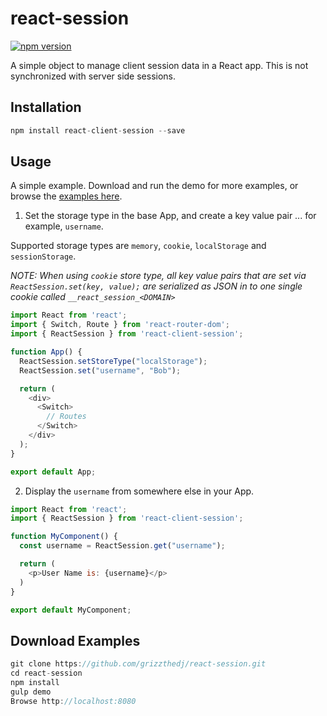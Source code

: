 # react-session

[![npm version](https://badge.fury.io/js/react-client-session.svg)](https://badge.fury.io/js/react-client-session)

A simple object to manage client session data in a React app. This is not synchronized with server side sessions.

## Installation

```js
npm install react-client-session --save
```

## Usage

A simple example. Download and run the demo for more examples, or browse the [examples here]( http://grizzthedj.github.io/react-session/demo/public).

1. Set the storage type in the base App, and create a key value pair ... for example, `username`. 

Supported storage types are `memory`, `cookie`, `localStorage` and `sessionStorage`.

_*NOTE: When using `cookie` store type, all key value pairs that are set via `ReactSession.set(key, value);` are serialized as JSON in to one single cookie called `__react_session_<DOMAIN>`*_

```js
import React from 'react';
import { Switch, Route } from 'react-router-dom';
import { ReactSession } from 'react-client-session';

function App() {
  ReactSession.setStoreType("localStorage");
  ReactSession.set("username", "Bob");

  return (
    <div>
      <Switch>
        // Routes 
      </Switch>
    </div>
  );
}

export default App;
```
2. Display the `username` from somewhere else in your App.

```js
import React from 'react';
import { ReactSession } from 'react-client-session';

function MyComponent() {
  const username = ReactSession.get("username");

  return (
    <p>User Name is: {username}</p>
  )
}

export default MyComponent;
```

## Download Examples

```js
git clone https://github.com/grizzthedj/react-session.git
cd react-session
npm install
gulp demo
Browse http://localhost:8080
```
